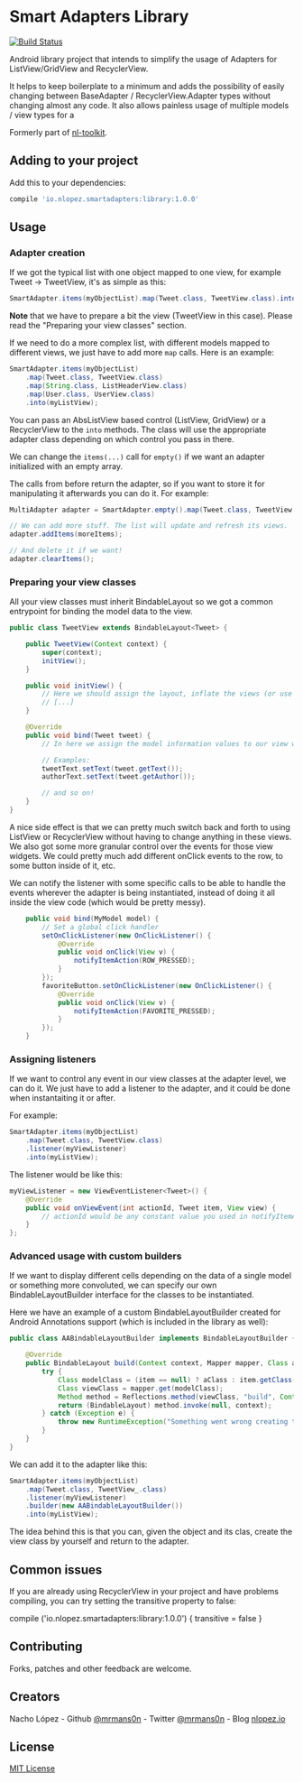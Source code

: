 Smart Adapters Library
======================

[![Build Status](https://travis-ci.org/mrmans0n/smart-adapters.svg?branch=master)](https://travis-ci.org/mrmans0n/smart-adapters)

Android library project that intends to simplify the usage of Adapters for ListView/GridView and RecyclerView.

It helps to keep boilerplate to a minimum and adds the possibility of easily changing between BaseAdapter / RecyclerView.Adapter types without changing almost any code. It also allows painless usage of multiple models / view types for a

Formerly part of [nl-toolkit](https://github.com/mrmans0n/nl-toolkit).

Adding to your project
----------------------

Add this to your dependencies:

```groovy
compile 'io.nlopez.smartadapters:library:1.0.0'
```

Usage
-----

### Adapter creation

If we got the typical list with one object mapped to one view, for example Tweet -> TweetView, it's as simple as this:

```java
SmartAdapter.items(myObjectList).map(Tweet.class, TweetView.class).into(myListView);
```

**Note** that we have to prepare a bit the view (TweetView in this case). Please read the "Preparing your view classes" section.

If we need to do a more complex list, with different models mapped to different views, we just have to add more `map` calls. Here is an example:

```java
SmartAdapter.items(myObjectList)
    .map(Tweet.class, TweetView.class)
    .map(String.class, ListHeaderView.class)
    .map(User.class, UserView.class)
    .into(myListView);
```

You can pass an AbsListView based control (ListView, GridView) or a RecyclerView to the `into` methods. The class will use the appropriate adapter class depending on which control you pass in there.

We can change the `items(...)` call for `empty()` if we want an adapter initialized with an empty array.

The calls from before return the adapter, so if you want to store it for manipulating it afterwards you can do it. For example:

```java
MultiAdapter adapter = SmartAdapter.empty().map(Tweet.class, TweetView.class).into(myListView);

// We can add more stuff. The list will update and refresh its views.
adapter.addItems(moreItems);

// And delete it if we want!
adapter.clearItems();
```

### Preparing your view classes

All your view classes must inherit BindableLayout<YourModelClass> so we got a common entrypoint for binding the model data to the view.

```java
public class TweetView extends BindableLayout<Tweet> {

    public TweetView(Context context) {
        super(context);
        initView();
    }

    public void initView() {
        // Here we should assign the layout, inflate the views (or use butterknife or something similar), etc.
        // [...]
    }

    @Override
    public void bind(Tweet tweet) {
        // In here we assign the model information values to our view widgets

        // Examples:
        tweetText.setText(tweet.getText());
        authorText.setText(tweet.getAuthor());

        // and so on!
    }
}
```

A nice side effect is that we can pretty much switch back and forth to using ListView or RecyclerView without having to change anything in these views. We also got some more granular control over the events for those view widgets. We could pretty much add different onClick events to the row, to some button inside of it, etc.

We can notify the listener with some specific calls to be able to handle the events wherever the adapter is being instantiated, instead of doing it all inside the view code (which would be pretty messy).

```java
    public void bind(MyModel model) {
        // Set a global click handler
        setOnClickListener(new OnClickListener() {
            @Override
            public void onClick(View v) {
                notifyItemAction(ROW_PRESSED);
            }
        });
        favoriteButton.setOnClickListener(new OnClickListener() {
            @Override
            public void onClick(View v) {
                notifyItemAction(FAVORITE_PRESSED);
            }
        });
    }
```

### Assigning listeners

If we want to control any event in our view classes at the adapter level, we can do it. We just have to add a listener to the adapter, and it could be done when instantaiting it or after.

For example:

```java
SmartAdapter.items(myObjectList)
    .map(Tweet.class, TweetView.class)
    .listener(myViewListener)
    .into(myListView);
```

The listener would be like this:

```java
myViewListener = new ViewEventListener<Tweet>() {
    @Override
    public void onViewEvent(int actionId, Tweet item, View view) {
        // actionId would be any constant value you used in notifyItemAction.
    }
};
```

### Advanced usage with custom builders

If we want to display different cells depending on the data of a single model or something more convoluted, we can specify our own BindableLayoutBuilder interface for the classes to be instantiated.

Here we have an example of a custom BindableLayoutBuilder created for Android Annotations support (which is included in the library as well):

```java
public class AABindableLayoutBuilder implements BindableLayoutBuilder {

    @Override
    public BindableLayout build(Context context, Mapper mapper, Class aClass, Object item) {
        try {
            Class modelClass = (item == null) ? aClass : item.getClass();
            Class viewClass = mapper.get(modelClass);
            Method method = Reflections.method(viewClass, "build", Context.class);
            return (BindableLayout) method.invoke(null, context);
        } catch (Exception e) {
            throw new RuntimeException("Something went wrong creating the views", e);
        }
    }
}

```

We can add it to the adapter like this:

```java
SmartAdapter.items(myObjectList)
    .map(Tweet.class, TweetView_.class)
    .listener(myViewListener)
    .builder(new AABindableLayoutBuilder())
    .into(myListView);
```

The idea behind this is that you can, given the object and its clas, create the view class by yourself and return to the adapter.

Common issues
-------------

If you are already using RecyclerView in your project and have problems compiling, you can try setting the transitive property to false:

compile ('io.nlopez.smartadapters:library:1.0.0') {
    transitive = false
}

Contributing
------------
Forks, patches and other feedback are welcome.

Creators
--------

Nacho López - Github [@mrmans0n](https://github.com/mrmans0n) - Twitter [@mrmans0n](https://twitter.com/mrmans0n) - Blog [nlopez.io](http://nlopez.io)

License
-------

[MIT License](LICENSE)
